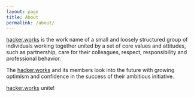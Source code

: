 ```yaml
---
layout: page
title: About
permalink: /about/
---
```


[hacker.works](/about) is the work name of a small and loosely structured group of individuals working together united by a set of core values and attitudes, such as partnership, care for their colleagues, respect, responsibility and professional behavior.

The [hacker.works](/about) and its members look into the future with growing optimism and confidence in the success of their ambitious initiative.

[hacker.works](/about) unite!
